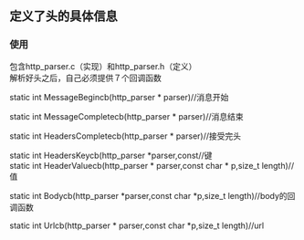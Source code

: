 ## 定义了头的具体信息
### 使用
包含http_parser.c（实现）和http_parser.h（定义）</br>
解析好头之后，自己必须提供７个回调函数</br>

static int MessageBegincb(http_parser * parser)//消息开始
       
static int MessageCompletecb(http_parser * parser)//消息结束
       
static int HeadersCompletecb(http_parser * parser)//接受完头
        
static int HeadersKeycb(http_parser *parser,const//键</br>
static int HeaderValuecb(http_parser * parser,const char * p,size_t length)//值
        
static int Bodycb(http_parser *parser,const char *p,size_t length)//body的回调函数
        
static int Urlcb(http_parser * parser,const char *p,size_t length)//url
   
